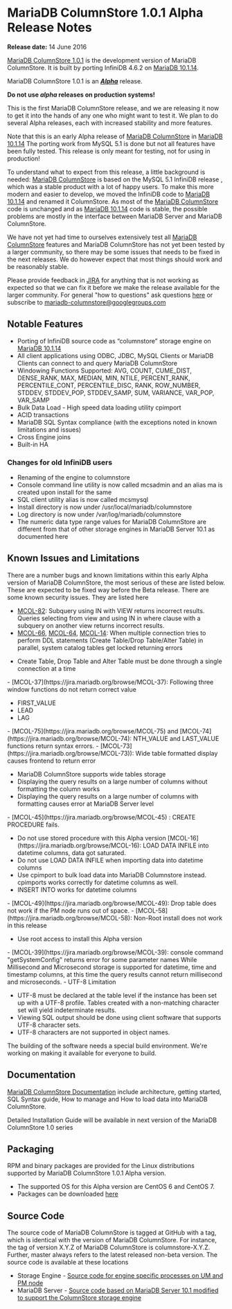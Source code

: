# MariaDB ColumnStore 1.0.1 Alpha Release Notes

<strong>Release date:</strong> 14 June 2016

[MariaDB ColumnStore 1.0.1](/columns-storage-engines-and-plugins/storage-engines/mariadb-columnstore/) is the development version of MariaDB ColumnStore. It is built by porting InfiniDB 4.6.2 on [MariaDB 10.1.14](/kb/en/mariadb-10114-release-notes/).

MariaDB ColumnStore 1.0.1 is an <strong><em>[Alpha](/kb/en/release-criteria/)</em></strong> release.

<strong>Do not use <em>alpha</em> releases on production systems!</strong>

This is the first MariaDB ColumnStore release, and we are releasing it now to get it into the hands of any one who might want to test it. We plan to do several Alpha releases, each with increased stability and more features.

Note that this is an early Alpha release of [MariaDB ColumnStore](/columns-storage-engines-and-plugins/storage-engines/mariadb-columnstore/) in [MariaDB 10.1.14](/kb/en/mariadb-10114-release-notes/) The porting work from MySQL 5.1 is done but not all features have been fully tested.  This release is only meant for testing, not for using in production!

To understand what to expect from this release, a little background is needed:
[MariaDB ColumnStore](%5B%5Bmariadb-columnstore) is based on the MySQL 5.1 InfiniDB release , which was a stable product with a lot of happy users.  To make this more modern and easier to develop, we moved the InfiniDB code to [MariaDB 10.1.14](/kb/en/mariadb-10114-release-notes/) and renamed it ColumnStore.  As most of the [MariaDB ColumnStore](/columns-storage-engines-and-plugins/storage-engines/mariadb-columnstore/) code is unchanged and as [MariaDB 10.1.14](/kb/en/mariadb-10114-release-notes/) code is stable, the possible problems are mostly in the interface between MariaDB Server and MariaDB ColumnStore.

We have not yet had time to ourselves extensively test all [MariaDB ColumnStore](/columns-storage-engines-and-plugins/storage-engines/mariadb-columnstore/) features and MariaDB ColumnStore has not yet been tested by a larger community, so there may be some issues that needs to be fixed in the next releases.  We do however expect that most things should work and be reasonably stable.

Please provide feedback in [JIRA](https://jira.mariadb.org/browse/MCOL) for anything that is not working as expected so that we can fix it before we make the release available for the larger community.
For general "how to questions" ask questions [here](/columns-storage-engines-and-plugins/storage-engines/mariadb-columnstore/) or subscribe to mariadb-columnstore@googlegroups.com

## Notable Features

- Porting of InfiniDB source code as “columnstore” storage engine on [MariaDB 10.1.14](/kb/en/mariadb-10114-release-notes/)
- All client applications using ODBC, JDBC, MySQL Clients or MariaDB Clients can connect to and query MariaDB ColumnStore
- Windowing Functions Supported: AVG, COUNT, CUME_DIST, DENSE_RANK, MAX, MEDIAN, MIN, NTILE, PERCENT_RANK, PERCENTILE_CONT, PERCENTILE_DISC, RANK, ROW_NUMBER, STDDEV, STDDEV_POP, STDDEV_SAMP, SUM, VARIANCE, VAR_POP, VAR_SAMP
- Bulk Data Load - High speed data loading utility cpimport
- ACID transactions
- MariaDB SQL Syntax compliance (with the exceptions noted in known limitations and issues)
- Cross Engine joins
- Built-in HA

### Changes for old InfiniDB users

- Renaming of the engine to columnstore
- Console command line utility is now called mcsadmin and an alias ma is created upon install for the same
- SQL client utility alias is now called mcsmysql
- Install directory is now under /usr/local/mariadb/columnstore
- Log directory is now under /var/log/mariadb/columnstore
- The numeric data type range values for MariaDB ColumnStore are different from that of other storage engines in MariaDB Server 10.1 as documented here

## Known Issues and Limitations

There are a number bugs and known limitations within this early Alpha version of MariaDB ColumnStore, the most serious of these are listed below. These are expected to be fixed way before the Beta release.
There are some known security issues. They are listed here

- [MCOL-82](https://jira.mariadb.org/browse/MCOL-82): Subquery using IN with VIEW returns incorrect results. Queries selecting from view and using IN in where clause with a subquery on another view returns incorrect results.
- [MCOL-66](https://jira.mariadb.org/browse/MCOL-66),  [MCOL-64](https://jira.mariadb.org/browse/MCOL-64),  [MCOL-14](https://jira.mariadb.org/browse/MCOL-14): When multiple connection tries to perform DDL statements (Create Table/Drop Table/Alter Table) in parallel, system catalog tables get locked returning errors 
<ul start="1"><li>Create Table, Drop Table and Alter Table must be done through a single connection at a time
</li></ul>
- [MCOL-37](https://jira.mariadb.org/browse/MCOL-37): Following three window functions do not return correct value
<ul start="1"><li>FIRST_VALUE
</li><li>LEAD
</li><li>LAG
</li></ul>
- [MCOL-75](https://jira.mariadb.org/browse/MCOL-75) and [MCOL-74](https://jira.mariadb.org/browse/MCOL-74): NTH_VALUE and LAST_VALUE functions return syntax errors.
- [MCOL-73](https://jira.mariadb.org/browse/MCOL-73)): Wide table formatted display causes frontend to return error
<ul start="1"><li>MariaDB ColumnStore supports wide tables storage
</li><li>Displaying the query results on a large number of columns without formatting the column works
</li><li>Displaying the query results on a large number of columns with formatting causes error at MariaDB Server level
</li></ul>
- [MCOL-45](https://jira.mariadb.org/browse/MCOL-45) : CREATE PROCEDURE fails.
<ul start="1"><li>Do not use stored procedure with this Alpha version
[MCOL-16](https://jira.mariadb.org/browse/MCOL-16): LOAD DATA INFILE into datetime columns, data got saturated.
</li><li>Do not use LOAD DATA INFILE when importing data into datetime columns
</li><li>Use cpimport to bulk load data into  MariaDB Columnstore instead. cpimports works correctly for datetime columns as well.
</li><li>INSERT INTO works for datetime columns
</li></ul>
- [MCOL-49](https://jira.mariadb.org/browse/MCOL-49): Drop table does not work if the PM node runs out of space.
- [MCOL-58](https://jira.mariadb.org/browse/MCOL-58):  Non-Root install does not work in this release
<ul start="1"><li>Use root access to install this Alpha version
</li></ul>
- [MCOL-39](https://jira.mariadb.org/browse/MCOL-39): console command "getSystemConfig" returns error for some parameter names
While Millisecond and Microsecond storage is supported for datetime, time and timestamp columns, at this time the query results cannot return millisecond and microseconds.
- UTF-8 Limitation
<ul start="1"><li>UTF-8 must be declared at the table level if the instance has been set up with a UTF-8 profile. Tables created with a non-matching character set will yield indeterminate results. 
</li><li>Viewing SQL output should be done using client software that supports UTF-8 character sets. 
</li><li>UTF-8 characters are not supported in object names. 
</li></ul>

The building of the software needs a special build environment. We're working on making it available for everyone to build.

## Documentation

[MariaDB ColumnStore Documentation](/columns-storage-engines-and-plugins/storage-engines/mariadb-columnstore/) include architecture, getting started, SQL Syntax guide, How to manage and How to load data into MariaDB ColumnStore.

Detailed Installation Guide will be available in next version of the MariaDB ColumnStore 1.0 series

## Packaging

RPM and binary packages are provided for the Linux distributions supported by MariaDB ColumnStore 1.0.1 Alpha version.

- The supported OS for this Alpha version are CentOS 6 and CentOS 7.
- Packages can be downloaded [here](https://mariadb.com/my_portal/download/mariadb-columnstore)

## Source Code

The source code of MariaDB ColumnStore is tagged at GitHub with a tag, which is identical with the version of MariaDB ColumnStore. For instance, the tag of version X.Y.Z of MariaDB ColumnStore is columnstore-X.Y.Z. Further, master always refers to the latest released non-beta version.
The source code is available at these locations

- Storage Engine - [Source code for engine specific processes on UM and PM node](https://github.com/mariadb-corporation/mariadb-columnstore-engine)
- MariaDB Server - [Source code based on MariaDB Server 10.1 modified to support the ColumnStore storage engine](https://github.com/mariadb-corporation/mariadb-columnstore-server)